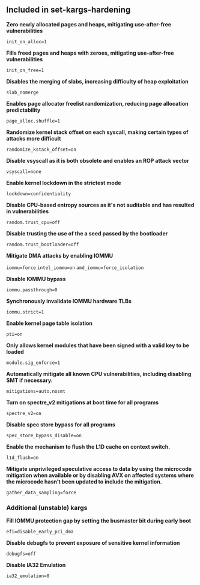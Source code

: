 ## Included in set-kargs-hardening

**Zero newly allocated pages and heaps, mitigating use-after-free vulnerabilities**

`init_on_alloc=1` 

**Fills freed pages and heaps with zeroes, mitigating use-after-free vulnerabilities**

`init_on_free=1` 

**Disables the merging of slabs, increasing difficulty of heap exploitation**

`slab_nomerge`

**Enables page allocator freelist randomization, reducing page allocation predictability**

`page_alloc.shuffle=1` 

**Randomize kernel stack offset on each syscall, making certain types of attacks more difficult**

`randomize_kstack_offset=on` 

**Disable vsyscall as it is both obsolete and enables an ROP attack vector**

`vsyscall=none` 

**Enable kernel lockdown in the strictest mode**

`lockdown=confidentiality` 

**Disable CPU-based entropy sources as it's not auditable and has resulted in vulnerabilities**

`random.trust_cpu=off` 

**Disable trusting the use of the a seed passed by the bootloader**

`random.trust_bootloader=off`

**Mitigate DMA attacks by enabling IOMMU**

`iommu=force` 
`intel_iommu=on` 
`amd_iommu=force_isolation` 

**Disable IOMMU bypass**

`iommu.passthrough=0` 

**Synchronously invalidate IOMMU hardware TLBs**

`iommu.strict=1` 

**Enable kernel page table isolation**

`pti=on` 

**Only allows kernel modules that have been signed with a valid key to be loaded**

`module.sig_enforce=1` 

**Automatically mitigate all known CPU vulnerabilities, including disabling SMT if necessary.**

`mitigations=auto,nosmt` 

**Turn on spectre_v2 mitigations at boot time for all programs**

`spectre_v2=on` 

**Disable spec store bypass for all programs**

`spec_store_bypass_disable=on`

**Enable the mechanism to flush the L1D cache on context switch.**

`l1d_flush=on`

**Mitigate unprivileged speculative access to data by using the microcode mitigation when available or by disabling AVX on affected systems where the microcode hasn’t been updated to include the mitigation.**

`gather_data_sampling=force`

### Additional (unstable) kargs

**Fill IOMMU protection gap by setting the busmaster bit during early boot**

`efi=disable_early_pci_dma`

**Disable debugfs to prevent exposure of sensitive kernel information**

`debugfs=off` 

**Disable IA32 Emulation**

`ia32_emulation=0`
